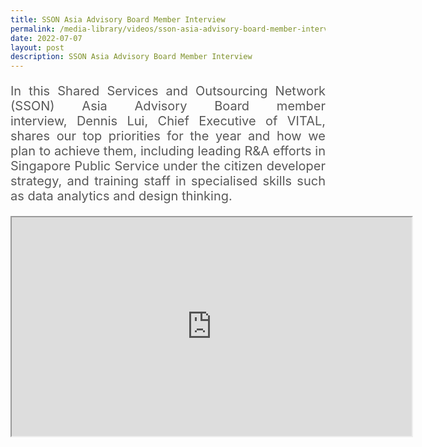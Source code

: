 ```yaml
---
title: SSON Asia Advisory Board Member Interview
permalink: /media-library/videos/sson-asia-advisory-board-member-interview
date: 2022-07-07
layout: post
description: SSON Asia Advisory Board Member Interview
---
```

<p style="font-size: 20px;color:#585858;text-align:justify;">
	In this Shared Services and Outsourcing Network (SSON) Asia Advisory Board member interview, Dennis Lui, Chief Executive of VITAL, shares our top priorities for the year and how we plan to achieve them, including leading R&A efforts in Singapore Public Service under the citizen developer strategy, and training staff in specialised skills such as data analytics and design thinking.
</p>
<p class="home-video"><iframe allowfullscreen="" allow="encrypted-media" src="https://www.youtube.com/embed/HVYmDXPlfd4?rel=0&amp;showinfo=0" height="350" width="640" title="SSON Asia Advisory Board Member Interview Video" id="video_player"></iframe></p>